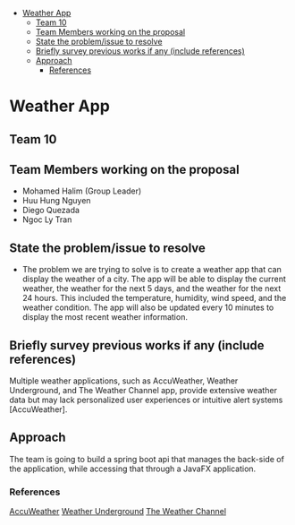 <!-- @import "[TOC]" {cmd="toc" depthFrom=1 depthTo=6 orderedList=false} -->

<!-- code_chunk_output -->

- [Weather App](#weather-app)
  - [Team 10](#team-10)
  - [Team Members working on the proposal](#team-members-working-on-the-proposal)
  - [State the problem/issue to resolve](#state-the-problemissue-to-resolve)
  - [Briefly survey previous works if any (include references)](#briefly-survey-previous-works-if-any-include-references)
  - [Approach](#approach)
    - [References](#references)

<!-- /code_chunk_output -->

<!-- In less than 2 pages, propose a topic in object-oriented design as your project.  Your proposal must include (but not be limited to) the following sections: 
• Project title 
• Team #, team members 
• Team members working on the proposal 
• State the problem/issue to resolve 
• If applicable, briefly survey previous works if any (include references) 
• If applicable, describe assumptions / operating environments / intended usage 
• High-level description of your solution which may include (but is not limited to), your plan and approach.  Be as specific as possible. 
• Functionality: describe how your solution tackles the issues 
• Operations: List operations for each intended user (in list format).  Be precise and specific. 
• (Optional) References: must include citations in content using the format [1], [2], etc. 
Be mindful that we are using java. So we're probably gonna be doing spring boot and JavaFX app-->


# Weather App

## Team 10


<!-- create a list of names -->
## Team Members working on the proposal

- Mohamed Halim (Group Leader)
- Huu Hung Nguyen
- Diego Quezada
- Ngoc Ly Tran

## State the problem/issue to resolve
- The problem we are trying to solve is to create a weather app that can display the weather of a city. The app will be able to display the current weather, the weather for the next 5 days, and the weather for the next 24 hours. This included the temperature, humidity, wind speed, and the weather condition. The app will also be updated every 10 minutes to display the most recent weather information. 


## Briefly survey previous works if any (include references)

Multiple weather applications, such as AccuWeather, Weather Underground, and The Weather Channel app, provide extensive weather data but may lack personalized user experiences or intuitive alert systems [AccuWeather].


## Approach

The team is going to build a spring boot api that manages the back-side of the application, while accessing that through a JavaFX application.









### References
[AccuWeather](https://www.accuweather.com/)
[Weather Underground](https://www.wunderground.com/)
[The Weather Channel](https://weather.com/)